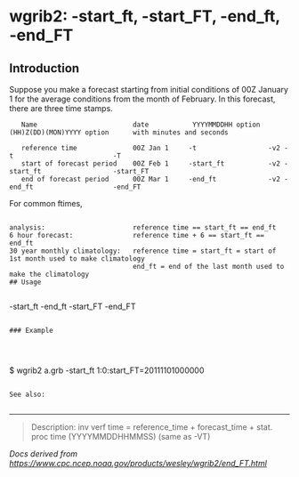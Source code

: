 # wgrib2: -start_ft, -start_FT, -end_ft, -end_FT

## Introduction

Suppose you make a forecast starting from initial conditions of 00Z January 1 for the average
conditions from the month of February. In this forecast, there are three time stamps.

```
   Name                        date           YYYYMMDDHH option  (HH)Z(DD)(MON)YYYY option      with minutes and seconds

   reference time              00Z Jan 1     -t                  -v2 -t                         -T
   start of forecast period    00Z Feb 1     -start_ft           -v2 -start_ft                  -start_FT
   end of forecast period      00Z Mar 1     -end_ft             -v2 -end_ft                    -end_FT
```

For common ftimes,

```

analysis:                      reference time == start_ft == end_ft
6 hour forecast:               reference time + 6 == start_ft == end_ft
30 year monthly climatology:   reference time = start_ft = start of 1st month used to make climatology
                               end_ft = end of the last month used to make the climatology
## Usage


```

-start_ft
-end_ft
-start_FT
-end_FT

```

### Example




```

$ wgrib2 a.grb -start_ft
1:0:start_FT=20111101000000

```

See also:


```

---

> Description: inv verf time = reference_time + forecast_time + stat. proc time (YYYYMMDDHHMMSS) (same as -VT)

_Docs derived from <https://www.cpc.ncep.noaa.gov/products/wesley/wgrib2/end_FT.html>_
